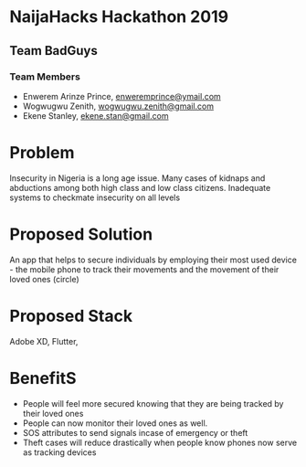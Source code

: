 # NaijaHacks Hackathon 2019

## Team BadGuys

### Team Members

- Enwerem Arinze Prince, enweremprince@ymail.com
- Wogwugwu Zenith, wogwugwu.zenith@gmail.com
- Ekene Stanley, ekene.stan@gmail.com


# Problem

Insecurity in Nigeria is a long age issue.
Many cases of kidnaps and abductions among both high class and low class citizens.
Inadequate systems to checkmate insecurity on all levels

# Proposed Solution

An app that helps to secure individuals 
by employing their most used device - the mobile phone 
to track their movements and the movement of their loved ones (circle)

# Proposed Stack

Adobe XD, Flutter, 

# BenefitS

- People will feel more secured knowing that they are being tracked by their loved ones
- People can now monitor their loved ones as well.
- SOS attributes to send signals incase of emergency or theft
- Theft cases will reduce drastically when people know phones now serve as tracking devices
